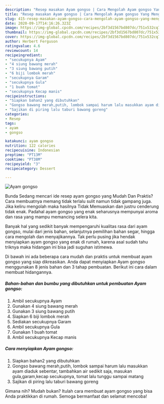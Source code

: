 ```yaml
---
description: "Resep masakan Ayam gongso | Cara Mengolah Ayam gongso Yang Menggugah Selera"
title: "Resep masakan Ayam gongso | Cara Mengolah Ayam gongso Yang Menggugah Selera"
slug: 415-resep-masakan-ayam-gongso-cara-mengolah-ayam-gongso-yang-menggugah-selera
date: 2020-09-17T14:16:26.323Z
image: https://img-global.cpcdn.com/recipes/2bf3d1567bd807dc/751x532cq70/ayam-gongso-foto-resep-utama.jpg
thumbnail: https://img-global.cpcdn.com/recipes/2bf3d1567bd807dc/751x532cq70/ayam-gongso-foto-resep-utama.jpg
cover: https://img-global.cpcdn.com/recipes/2bf3d1567bd807dc/751x532cq70/ayam-gongso-foto-resep-utama.jpg
author: Herbert Ferguson
ratingvalue: 4.6
reviewcount: 14
recipeingredient:
- "secukupnya Ayam"
- "4 siung bawang merah"
- "3 siung bawang putih"
- "6 biji lombok merah"
- "secukupnya Garam"
- "secukupnya Gula"
- "1 buah tomat"
- "secukupnya Kecap manis"
recipeinstructions:
- "Siapkan bahan2 yang dibutuhkan"
- "Gongso bawang merah,putih, lombok sampai harum lalu masukkan ayam diaduk sebentar, tambahkan air sedikit saja, masukan gula,garam,kecap secukupnya, tomat lalu tunggu sampai matang"
- "Sajikan di piring lalu taburi bawang goreng"
categories:
- Resep
tags:
- ayam
- gongso

katakunci: ayam gongso 
nutrition: 122 calories
recipecuisine: Indonesian
preptime: "PT13M"
cooktime: "PT38M"
recipeyield: "3"
recipecategory: Dessert

---
```



![Ayam gongso](https://img-global.cpcdn.com/recipes/2bf3d1567bd807dc/751x532cq70/ayam-gongso-foto-resep-utama.jpg)

Bunda Sedang mencari ide resep ayam gongso yang Mudah Dan Praktis? Cara membuatnya memang tidak terlalu sulit namun tidak gampang juga. Jika keliru mengolah maka hasilnya Tidak Memuaskan dan justru cenderung tidak enak. Padahal ayam gongso yang enak seharusnya mempunyai aroma dan rasa yang mampu memancing selera kita.

Banyak hal yang sedikit banyak mempengaruhi kualitas rasa dari ayam gongso, mulai dari jenis bahan, selanjutnya pemilihan bahan segar, hingga cara mengolah dan menyajikannya. Tak perlu pusing jika hendak menyiapkan ayam gongso yang enak di rumah, karena asal sudah tahu triknya maka hidangan ini bisa jadi suguhan istimewa.




Di bawah ini ada beberapa cara mudah dan praktis untuk membuat ayam gongso yang siap dikreasikan. Anda dapat menyiapkan Ayam gongso menggunakan 8 jenis bahan dan 3 tahap pembuatan. Berikut ini cara dalam membuat hidangannya.

<!--inarticleads1-->

##### Bahan-bahan dan bumbu yang dibutuhkan untuk pembuatan Ayam gongso:

1. Ambil secukupnya Ayam
1. Gunakan 4 siung bawang merah
1. Gunakan 3 siung bawang putih
1. Siapkan 6 biji lombok merah
1. Sediakan secukupnya Garam
1. Ambil secukupnya Gula
1. Gunakan 1 buah tomat
1. Ambil secukupnya Kecap manis




<!--inarticleads2-->

##### Cara menyiapkan Ayam gongso:

1. Siapkan bahan2 yang dibutuhkan
1. Gongso bawang merah,putih, lombok sampai harum lalu masukkan ayam diaduk sebentar, tambahkan air sedikit saja, masukan gula,garam,kecap secukupnya, tomat lalu tunggu sampai matang
1. Sajikan di piring lalu taburi bawang goreng




Gimana nih? Mudah bukan? Itulah cara membuat ayam gongso yang bisa Anda praktikkan di rumah. Semoga bermanfaat dan selamat mencoba!
